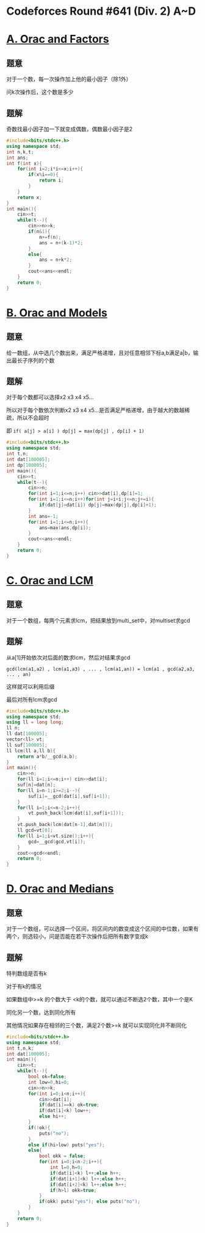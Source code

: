 # Codeforces Round #641 (Div. 2) A~D


# [A. Orac and Factors](https://codeforces.com/contest/1350/problem/A)

## 题意

对于一个数，每一次操作加上他的最小因子（除1外）

问k次操作后，这个数是多少

## 题解

奇数找最小因子加一下就变成偶数，偶数最小因子是2

```cpp
#include<bits/stdc++.h>
using namespace std;
int n,k,t;
int ans;
int f(int x){
	for(int i=2;i*i<=x;i++){
		if(x%i==0){
			return i;
		}
	}
	return x;
}
int main(){
	cin>>t;
	while(t--){
		cin>>n>>k;
		if(n&1){
			n+=f(n);
			ans = n+(k-1)*2;
		}
		else{
			ans = n+k*2;	
		}
		cout<<ans<<endl;
	}
	return 0;
}
```

# [B. Orac and Models](https://codeforces.com/contest/1350/problem/B)

## 题意

给一数组，从中选几个数出来，满足严格递增，且对任意相邻下标a,b满足a|b，输出最长子序列的个数

## 题解

对于每个数都可以选择x2 x3 x4 x5...

所以对于每个数依次判断x2 x3 x4 x5...是否满足严格递增，由于越大的数越稀疏，所以不会超时

即 `if( a[j] > a[i] ) dp[j] = max(dp[j] , dp[i] + 1)`

```cpp
#include<bits/stdc++.h>
using namespace std;
int t,n;
int dat[100005];
int dp[100005];
int main(){
	cin>>t;
	while(t--){
		cin>>n;
		for(int i=1;i<=n;i++) cin>>dat[i],dp[i]=1;
		for(int i=1;i<=n;i++)for(int j=i+i;j<=n;j+=i){
			if(dat[j]>dat[i]) dp[j]=max(dp[j],dp[i]+1);
		}
		int ans=-1;
		for(int i=1;i<=n;i++){
			ans=max(ans,dp[i]);
		}
		cout<<ans<<endl;
	}
	return 0;
}
```


# [C. Orac and LCM](https://codeforces.com/contest/1350/problem/C)

## 题意

对于一个数组，每两个元素求lcm，把结果放到multi_set中，对multiset求gcd 

## 题解

从a[1]开始依次对后面的数求lcm，然后对结果求gcd


`gcd(lcm(a1,a2) , lcm(a1,a3) , ... , lcm(a1,an)) = lcm(a1 , gcd(a2,a3, ... , an)`


这样就可以利用后缀

最后对所有lcm求gcd

```cpp
#include<bits/stdc++.h>
using namespace std;
using ll = long long;
ll n;
ll dat[100005];
vector<ll> vt;
ll suf[100005];
ll lcm(ll a,ll b){
	return a*b/__gcd(a,b);
}
int main(){
	cin>>n;
	for(ll i=1;i<=n;i++) cin>>dat[i];
	suf[n]=dat[n];
	for(ll i=n-1;i>=2;i--){
		suf[i]=__gcd(dat[i],suf[i+1]);
	}
	for(ll i=1;i<=n-2;i++){
		vt.push_back(lcm(dat[i],suf[i+1]));
	}
	vt.push_back(lcm(dat[n-1],dat[n]));
	ll gcd=vt[0];
	for(ll i=1;i<vt.size();i++){
		gcd=__gcd(gcd,vt[i]);
	}
	cout<<gcd<<endl;
	return 0;
}
```

# [D. Orac and Medians](https://codeforces.com/contest/1350/problem/D)

## 题意

对于一个数组，可以选择一个区间，将区间内的数变成这个区间的中位数，如果有两个，则选较小，问是否能在若干次操作后把所有数字变成k

## 题解

特判数组是否有k

对于有k的情况

如果数组中>=k 的个数大于 <k的个数，就可以通过不断选2个数，其中一个是K

同化另一个数，达到同化所有

其他情况如果存在相邻的三个数，满足2个数>=k 就可以实现同化并不断同化

```cpp
#include<bits/stdc++.h>
using namespace std;
int t,n,k;
int dat[100005];
int main(){
	cin>>t;
	while(t--){
		bool ok=false;
		int low=0,hi=0;
		cin>>n>>k;
		for(int i=0;i<n;i++){
			cin>>dat[i];
			if(dat[i]==k) ok=true;
			if(dat[i]<k) low++;
			else hi++;
		}
		if(!ok){
			puts("no");
		}
		else if(hi>low) puts("yes");
		else{
			bool okk = false;
			for(int i=0;i<n-2;i++){
				int l=0,h=0;
				if(dat[i]<k) l++;else h++;
				if(dat[i+1]<k) l++;else h++;
				if(dat[i+2]<k) l++;else h++;
				if(h>l) okk=true;
			}
			if(okk) puts("yes"); else puts("no");
		}
	}
	return 0;
}
```



